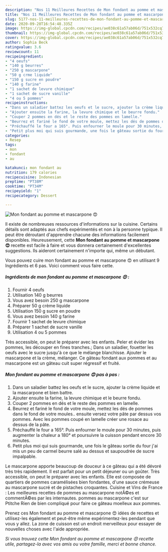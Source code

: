 ```yaml
---
description: "Nos 11 Meilleures Recettes de Mon fondant au pomme et mascarpone 😍"
title: "Nos 11 Meilleures Recettes de Mon fondant au pomme et mascarpone 😍"
slug: 5177-nos-11-meilleures-recettes-de-mon-fondant-au-pomme-et-mascarpone
date: 2020-09-28T16:54:48.335Z
image: https://img-global.cpcdn.com/recipes/ae038c61a57ab06d/751x532cq70/mon-fondant-au-pomme-et-mascarpone-😍-photo-principale-de-la-recette.jpg
thumbnail: https://img-global.cpcdn.com/recipes/ae038c61a57ab06d/751x532cq70/mon-fondant-au-pomme-et-mascarpone-😍-photo-principale-de-la-recette.jpg
cover: https://img-global.cpcdn.com/recipes/ae038c61a57ab06d/751x532cq70/mon-fondant-au-pomme-et-mascarpone-😍-photo-principale-de-la-recette.jpg
author: Sophia Beck
ratingvalue: 3.6
reviewcount: 11
recipeingredient:
- "4 oeufs"
- "140 g beurres"
- "250 g mascarpone"
- "50 g crme liquide"
- "150 g sucre en poudre"
- "140 g farine"
- "1 sachet de levure chimique"
- "1 sachet de sucre vanille"
- "4 ou 5 pommes"
recipeinstructions:
- "Dans un saladier battez les oeufs et le sucre, ajouter la crème liquide et la mascarpone et bien battre."
- "Ajouter ensuite la farine, la levure chimique et le beurre fondu."
- "Couper 2 pommes en dés et le reste des pommes en lamelle."
- "Beurrez et fariné le fond de votre moule, mettez les dés de pommes dans le fond de votre moules.. ensuite versez votre pâte par dessus vos pommes. Avec les pommes coupé en lamelle créer une rosace au dessus de la pâte."
- "Préchauffé le four a 165°. Puis enfourner le moule pour 30 minutes, puis augmenter la chaleur a 180° et poursuivre la cuisson pendant encore 30 minutes."
- "Petit plus moi qui suis gourmande, une fois le gâteau sortie du four j&#39;ai mis un peu de carmel beurre salé au dessus et saupoudrée de sucre impalpable."
categories:
- Resep
tags:
- mon
- fondant
- au

katakunci: mon fondant au 
nutrition: 179 calories
recipecuisine: Indonesian
preptime: "PT38M"
cooktime: "PT34M"
recipeyield: "1"
recipecategory: Dessert

---
```



![Mon fondant au pomme et mascarpone 😍](https://img-global.cpcdn.com/recipes/ae038c61a57ab06d/751x532cq70/mon-fondant-au-pomme-et-mascarpone-😍-photo-principale-de-la-recette.jpg)

Il existe de nombreuses ressources d'informations sur la cuisine. Certains détails sont adaptés aux chefs expérimentés et non à la personne typique. Il peut être déroutant d'apprendre chacune des informations facilement disponibles. Heureusement, cette <strong> Mon fondant au pomme et mascarpone 😍 </strong> recette est facile à faire et vous donnera certainement d'excellentes suggestions. Ils aideront certainement n'importe qui, même un débutant.

<!--inarticleads1-->

Vous pouvez cuire mon fondant au pomme et mascarpone 😍 en utilisant 9 Ingrédients et 6 pas. Voici comment vous faire cette.

##### Ingrédients de mon fondant au pomme et mascarpone 😍 :

1. Fournir 4 oeufs
1. Utilisation 140 g beurres
1. Vous avez besoin 250 g mascarpone
1. Préparer 50 g crème liquide
1. Utilisation 150 g sucre en poudre
1. Vous avez besoin 140 g farine
1. Fournir 1 sachet de levure chimique
1. Préparer 1 sachet de sucre vanille
1. Utilisation 4 ou 5 pommes


Très accessible, on peut le préparer avec les enfants. Peler et évider les pommes, les découper en fines tranches.; Dans un saladier, fouetter les oeufs avec le sucre jusqu&#39;à ce que le mélange blanchisse. Ajouter le mascarpone et la crème, mélanger. Ce gâteau fondant aux pommes et au mascarpone est un gâteau cuit super régressif et fruité. 

<!--inarticleads2-->

##### Mon fondant au pomme et mascarpone 😍 pas à pas :

1. Dans un saladier battez les oeufs et le sucre, ajouter la crème liquide et la mascarpone et bien battre.
1. Ajouter ensuite la farine, la levure chimique et le beurre fondu.
1. Couper 2 pommes en dés et le reste des pommes en lamelle.
1. Beurrez et fariné le fond de votre moule, mettez les dés de pommes dans le fond de votre moules.. ensuite versez votre pâte par dessus vos pommes. Avec les pommes coupé en lamelle créer une rosace au dessus de la pâte.
1. Préchauffé le four a 165°. Puis enfourner le moule pour 30 minutes, puis augmenter la chaleur a 180° et poursuivre la cuisson pendant encore 30 minutes.
1. Petit plus moi qui suis gourmande, une fois le gâteau sortie du four j&#39;ai mis un peu de carmel beurre salé au dessus et saupoudrée de sucre impalpable.


Le mascarpone apporte beaucoup de douceur à ce gâteau qui a été dévoré très très rapidement. Il est parfait pour un petit déjeuner ou un goûter. Très accessible, on peut le préparer avec les enfants. Elle est composée de quartiers de pommes caramélisées bien fondantes, d&#39;une sauce crémeuse au mascarpone sucré et de pistaches croquantes. Cuisine et Vins de France :  Les meilleures recettes de pommes au mascarpone notÃ©es et commentÃ©es par les internautes. pommes au mascarpone c&#39;est sur Ptitche Rien de bien compliqué pour faire ce gâteau moelleux aux pommes. 

<!--inarticleads1-->

<p>
Prenez ces Mon fondant au pomme et mascarpone 😍 idées de recettes et utilisez-les également et peut-être même expérimentez-les pendant que vous y allez. La zone de cuisson est un endroit merveilleux pour essayer de nouvelles choses avec l'aide appropriée.
</p>

<p>
<i>Si vous trouvez cette Mon fondant au pomme et mascarpone 😍 recette utile, partagez-la avec vos amis ou votre famille, merci et bonne chance.</i>
</p>
